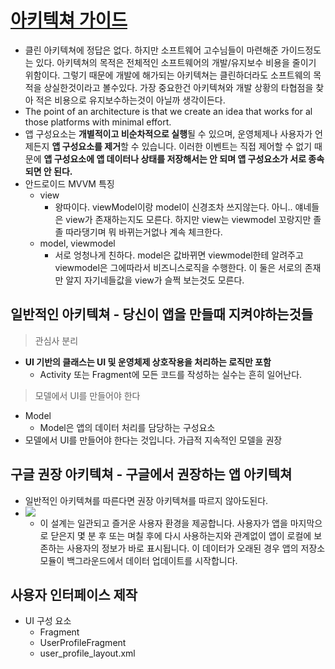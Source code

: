 [아키텍쳐 가이드](https://developer.android.com/jetpack/guide?hl=ko)
===
* 클린 아키텍쳐에 정답은 없다. 하지만 소프트웨어 고수님들이 마련해준 가이드정도는 있다. 아키텍쳐의 목적은 전체적인 소프트웨어의 개발/유지보수 비용을 줄이기 위함이다. 그렇기 때문에 개발에 해가되는 아키텍쳐는 클린하더라도 소프트웨의 목적을 상실한것이라고 볼수있다. 가장 중요한건 아키텍쳐와 개발 상황의 타협점을 찾아 적은 비용으로 유지보수하는것이 아닐까 생각이든다.
* The point of an architecture is that we create an idea that works for al those platforms with minimal effort.
* 앱 구성요소는 **개별적이고 비순차적으로 실행**될 수 있으며, 운영체제나 사용자가 언제든지 **앱 구성요소를 제거**할 수 있습니다. 
이러한 이벤트는 직접 제어할 수 없기 때문에 **앱 구성요소에 앱 데이터나 상태를 저장해서는 안 되며 앱 구성요소가 서로 종속되면 안 된다.**
* 안드로이드 MVVM 특징
  * view
    * 왕따이다. viewModel이랑 model이 신경조차 쓰지않는다. 아니.. 얘네들은 view가 존재하는지도 모른다. 하지만 view는 viewmodel 꼬랑지만 졸졸 따라댕기며 뭐 바뀌는거없나 계속 체크한다.
  * model, viewmodel
    * 서로 엉청나게 친하다. model은 값바뀌면 viewmodel한테 알려주고 viewmodel은 그에따라서 비즈니스로직을 수행한다. 이 둘은 서로의 존재만 알지 자기네들값을 view가 슬쩍 보는것도 모른다.


일반적인 아키텍쳐 - 당신이 앱을 만들때 지켜야하는것들
---
> 관심사 분리
* **UI 기반의 클래스는 UI 및 운영체제 상호작용을 처리하는 로직만 포함**
  * Activity 또는 Fragment에 모든 코드를 작성하는 실수는 흔히 일어난다.
> 모델에서 UI를 만들어야 한다
* Model
  * Model은 앱의 데이터 처리를 담당하는 구성요소
* 모델에서 UI를 만들어야 한다는 것입니다. 가급적 지속적인 모델을 권장

구글 권장 아키텍쳐 - 구글에서 권장하는 앱 아키텍쳐
---
* 일반적인 아키텍쳐를 따른다면 권장 아키텍쳐를 따르지 않아도된다.
* ![](img/google_android_architecture.png)
  * 이 설계는 일관되고 즐거운 사용자 환경을 제공합니다. 사용자가 앱을 마지막으로 닫은지 몇 분 후 또는 며칠 후에 다시 사용하는지와 관계없이 앱이 로컬에 보존하는 사용자의 정보가 바로 표시됩니다. 이 데이터가 오래된 경우 앱의 저장소 모듈이 백그라운드에서 데이터 업데이트를 시작합니다.

사용자 인터페이스 제작
---
* UI 구성 요소
  * Fragment
  * UserProfileFragment
  * user_profile_layout.xml
